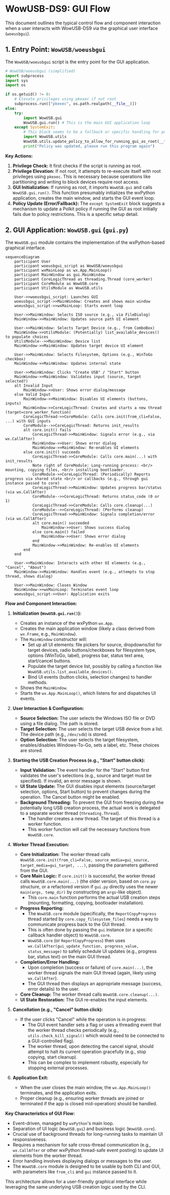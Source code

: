 # WowUSB-DS9: GUI Flow

This document outlines the typical control flow and component interaction when a user interacts with WowUSB-DS9 via the graphical user interface (`woeusbgui`).

## 1. Entry Point: `WowUSB/woeusbgui`

The `WowUSB/woeusbgui` script is the entry point for the GUI application.

```python
# WowUSB/woeusbgui (simplified)
import subprocess
import sys
import os

if os.getuid() != 0:
    # Elevate privileges using pkexec if not root
    subprocess.run(["pkexec", os.path.realpath(__file__)])
else:
    try:
        import WowUSB.gui
        WowUSB.gui.run() # This is the main GUI application loop
    except SystemExit:
        # This block seems to be a fallback or specific handling for policy updates
        import WowUSB.utils
        WowUSB.utils.update_policy_to_allow_for_running_gui_as_root(__file__)
        print("Policy was updated, please run this program again")
```

**Key Actions:**

1.  **Privilege Check:** It first checks if the script is running as root.
2.  **Privilege Elevation:** If not root, it attempts to re-execute itself with root privileges using `pkexec`. This is necessary because operations like partitioning and writing to block devices require root access.
3.  **GUI Initialization:** If running as root, it imports `WowUSB.gui` and calls `WowUSB.gui.run()`. This function presumably initializes the wxPython application, creates the main window, and starts the GUI event loop.
4.  **Policy Update (Error/Fallback):** The `except SystemExit` block suggests a mechanism to update a Polkit policy if running the GUI as root initially fails due to policy restrictions. This is a specific setup detail.

## 2. GUI Application: `WowUSB.gui` (`gui.py`)

The `WowUSB.gui` module contains the implementation of the wxPython-based graphical interface.

```mermaid
sequenceDiagram
    participant User
    participant woeusbgui_script as WowUSB/woeusbgui
    participant wxMainLoop as wx.App.MainLoop()
    participant MainWindow as gui.MainWindow
    participant CoreLogicThread as threading.Thread (core_worker)
    participant CoreModule as WowUSB.core
    participant UtilsModule as WowUSB.utils

    User->>woeusbgui_script: Launches GUI
    woeusbgui_script->>MainWindow: Creates and shows main window
    woeusbgui_script->>wxMainLoop: Starts event loop

    User->>MainWindow: Selects ISO source (e.g., via FileDialog)
    MainWindow->>MainWindow: Updates source path UI element

    User->>MainWindow: Selects Target Device (e.g., from ComboBox)
    MainWindow->>UtilsModule: (Potentially) list_available_devices() to populate choices
    UtilsModule-->>MainWindow: Device list
    MainWindow->>MainWindow: Updates target device UI element

    User->>MainWindow: Selects Filesystem, Options (e.g., WinToGo checkbox)
    MainWindow->>MainWindow: Updates internal state

    User->>MainWindow: Clicks "Create USB" / "Start" button
    MainWindow->>MainWindow: Validates input (source, target selected?)
    alt Invalid Input
        MainWindow->>User: Shows error dialog/message
    else Valid Input
        MainWindow->>MainWindow: Disables UI elements (buttons, inputs)
        MainWindow->>CoreLogicThread: Creates and starts a new thread (target=core_worker_function)
        CoreLogicThread->>CoreModule: Calls core.init(from_cli=False, ...) with GUI inputs
        CoreModule-->>CoreLogicThread: Returns init_results
        alt core.init() fails
            CoreLogicThread->>MainWindow: Signals error (e.g., via wx.CallAfter)
            MainWindow->>User: Shows error dialog
            MainWindow->>MainWindow: Re-enables UI elements
        else core.init() succeeds
            CoreLogicThread->>CoreModule: Calls core.main(...) with init_results
            Note right of CoreModule: Long-running process: <br/> mounting, copying files, <br/> installing bootloader.
            CoreModule->>CoreLogicThread: (Periodically) Reports progress via shared state <br/> or callbacks (e.g., through gui instance passed to core)
            CoreLogicThread->>MainWindow: Updates progress bar/status (via wx.CallAfter)
            CoreModule-->>CoreLogicThread: Returns status_code (0 or 1)
            CoreLogicThread->>CoreModule: Calls core.cleanup(...)
            CoreModule-->>CoreLogicThread: (Performs cleanup)
            CoreLogicThread->>MainWindow: Signals completion/error (via wx.CallAfter)
            alt core.main() succeeded
                MainWindow->>User: Shows success dialog
            else core.main() failed
                MainWindow->>User: Shows error dialog
            end
            MainWindow->>MainWindow: Re-enables UI elements
        end
    end

    User->>MainWindow: Interacts with other UI elements (e.g., "Cancel", "About")
    MainWindow->>MainWindow: Handles event (e.g., attempts to stop thread, shows dialog)

    User->>MainWindow: Closes Window
    MainWindow->>wxMainLoop: Terminates event loop
    woeusbgui_script->>User: Application exits

```

**Flow and Component Interaction:**

1.  **Initialization (`WowUSB.gui.run()`):**
    *   Creates an instance of the wxPython `wx.App`.
    *   Creates the main application window (likely a class derived from `wx.Frame`, e.g., `MainWindow`).
    *   The `MainWindow` constructor will:
        *   Set up all UI elements: file pickers for source, dropdowns/list for target devices, radio buttons/checkboxes for filesystem type, options (WinToGo, label), progress bar, status text area, start/cancel buttons.
        *   Populate the target device list, possibly by calling a function like `WowUSB.utils.list_available_devices()`.
        *   Bind UI events (button clicks, selection changes) to handler methods.
    *   Shows the `MainWindow`.
    *   Starts the `wx.App.MainLoop()`, which listens for and dispatches UI events.

2.  **User Interaction & Configuration:**
    *   **Source Selection:** The user selects the Windows ISO file or DVD using a file dialog. The path is stored.
    *   **Target Selection:** The user selects the target USB device from a list. The device path (e.g., `/dev/sdb`) is stored.
    *   **Option Selection:** The user selects the target filesystem, enables/disables Windows-To-Go, sets a label, etc. These choices are stored.

3.  **Starting the USB Creation Process (e.g., "Start" button click):**
    *   **Input Validation:** The event handler for the "Start" button first validates the user's selections (e.g., source and target must be specified). If invalid, an error message is shown.
    *   **UI State Update:** The GUI disables input elements (source/target selection, options, Start button) to prevent changes during the operation. The Cancel button might be enabled.
    *   **Background Threading:** To prevent the GUI from freezing during the potentially long USB creation process, the actual work is delegated to a separate worker thread (`threading.Thread`).
        *   The handler creates a new thread. The target of this thread is a worker function.
        *   This worker function will call the necessary functions from `WowUSB.core`.

4.  **Worker Thread Execution:**
    *   **Core Initialization:** The worker thread calls `WowUSB.core.init(from_cli=False, source_media=gui_source, target_media=gui_target, ...)`, passing the parameters gathered from the GUI.
    *   **Core Main Logic:** If `core.init()` is successful, the worker thread calls `WowUSB.core.main(...)` (the older version, based on `core.py` structure, or a refactored version if `gui.py` directly uses the newer `main(args, temp_dir)` by constructing an `args`-like object).
        *   This `core.main` function performs the actual USB creation steps (mounting, formatting, copying, bootloader installation).
    *   **Progress Reporting:**
        *   The `WowUSB.core` module (specifically, the `ReportCopyProgress` thread started by `core.copy_filesystem_files`) needs a way to communicate progress back to the GUI thread.
        *   This is often done by passing the `gui` instance (or a specific callback handler object) to `WowUSB.core`.
        *   `WowUSB.core` (or `ReportCopyProgress`) then uses `wx.CallAfter(gui_update_function, progress_value, status_message)` to safely schedule UI updates (e.g., progress bar, status text) on the main GUI thread.
    *   **Completion/Error Handling:**
        *   Upon completion (success or failure) of `core.main(...)`, the worker thread signals the main GUI thread (again, likely using `wx.CallAfter`).
        *   The GUI thread then displays an appropriate message (success, error details) to the user.
    *   **Core Cleanup:** The worker thread calls `WowUSB.core.cleanup(...)`.
    *   **UI State Restoration:** The GUI re-enables the input elements.

5.  **Cancellation (e.g., "Cancel" button click):**
    *   If the user clicks "Cancel" while the operation is in progress:
        *   The GUI event handler sets a flag or uses a threading event that the worker thread checks periodically (e.g., `utils.check_kill_signal()` which would need to be connected to a GUI-controlled flag).
        *   The worker thread, upon detecting the cancel signal, should attempt to halt its current operation gracefully (e.g., stop copying, start cleanup).
        *   This can be complex to implement robustly, especially for stopping external processes.

6.  **Application Exit:**
    *   When the user closes the main window, the `wx.App.MainLoop()` terminates, and the application exits.
    *   Proper cleanup (e.g., ensuring worker threads are joined or terminated if the app is closed mid-operation) should be handled.

**Key Characteristics of GUI Flow:**

*   Event-driven, managed by `wxPython`'s main loop.
*   Separation of UI logic (`WowUSB.gui`) and business logic (`WowUSB.core`).
*   Crucial use of background threads for long-running tasks to maintain UI responsiveness.
*   Requires a mechanism for safe cross-thread communication (e.g., `wx.CallAfter` or other wxPython thread-safe event posting) to update UI elements from the worker thread.
*   Error handling involves displaying dialogs or messages to the user.
*   The `WowUSB.core` module is designed to be usable by both CLI and GUI, with parameters like `from_cli` and `gui` instance passed to it.

This architecture allows for a user-friendly graphical interface while leveraging the same underlying USB creation logic used by the CLI.
```
